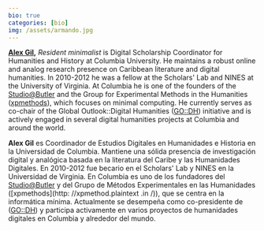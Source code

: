 ```yaml
---
bio: true
categories: [bio]
img: /assets/armando.jpg
---
```


**[Alex Gil](http://www.elotroalex.com),** *Resident minimalist* is Digital Scholarship Coordinator for Humanities and History at Columbia University. He maintains a robust online and analog research presence on Caribbean literature and digital humanities. In 2010-2012 he was a fellow at the Scholars' Lab and NINES at the University of Virginia. At Columbia he is one of the founders of the [Studio@Butler](https://studio.cul.columbia.edu/) and the Group for Experimental Methods in the Humanities ([xpmethods](http://xpmethod.plaintext.in/)), which focuses on minimal computing. He currently serves as co-chair of the Global Outlook::Digital Humanities ([GO::DH](http://www.globaloutlookdh.org/)) initiative and is actively engaged in several digital humanities projects at Columbia and around the world. 

**Alex Gil** es Coordinador de Estudios Digitales en Humanidades e Historia en la Universidad de Columbia. Mantiene una sólida presencia de investigación digital y analógica basada en la literatura del Caribe y las Humanidades Digitales. En 2010-2012 fue becario en el Scholars' Lab y NINES en la Universidad de Virginia. En Columbia es uno de los fundadores del [Studio@Butler](https://studio.cul.columbia.edu/) y del Grupo de Métodos Experimentales en las Humanidades ([xpmethods](http: //xpmethod.plaintext .in /)), que se centra en la informática mínima. Actualmente se desempeña como co-presidente de ([GO::DH](http://www.globaloutlookdh.org/)) y participa activamente en varios proyectos de humanidades digitales en Columbia y alrededor del mundo.